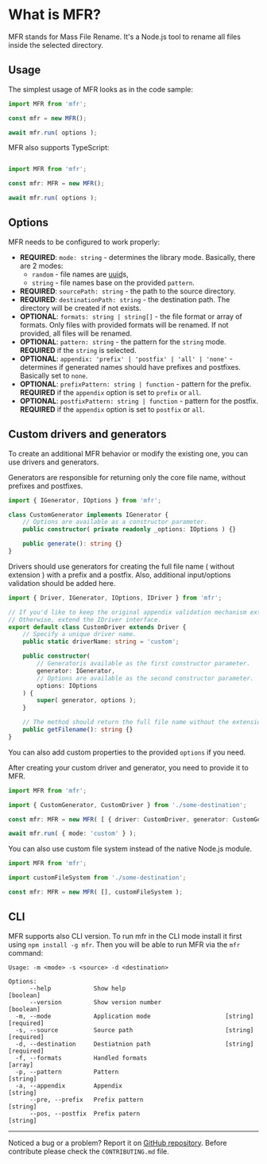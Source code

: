 # What is MFR?

MFR stands for Mass File Rename. It's a Node.js tool to rename all files inside the selected directory.

## Usage

The simplest usage of MFR looks as in the code sample:

```javascript
import MFR from 'mfr';

const mfr = new MFR();

await mfr.run( options );
```

MFR also supports TypeScript:

```typescript

import MFR from 'mfr';

const mfr: MFR = new MFR();

await mfr.run( options );
```

## Options

MFR needs to be configured to work properly:

* **REQUIRED**: `mode: string` - determines the library mode. Basically, there are 2 modes:
    * `random` - file names are [uuid]( https://en.wikipedia.org/wiki/Universally_unique_identifier )s,
	* `string` - file names base on the provided `pattern`.
* **REQUIRED**: `sourcePath: string` - the path to the source directory.
* **REQUIRED**: `destinationPath: string` - the destination path. The directory will be created if not exists.
* **OPTIONAL**: `formats: string | string[]` - the file format or array of formats. Only files with provided formats will be renamed. If not provided, all files will be renamed.
* **OPTIONAL**: `pattern: string` - the pattern for the `string` mode. **REQUIRED** if the `string` is selected.
* **OPTIONAL**: `appendix: 'prefix' | 'postfix' | 'all' | 'none'` - determines if generated names should have prefixes and postfixes. Basically set to `none`.
* **OPTIONAL**: `prefixPattern: string | function` - pattern for the prefix. **REQUIRED** if the `appendix` option is set to `prefix` or `all`.
* **OPTIONAL**: `postfixPattern: string | function` - pattern for the postfix. **REQUIRED** if the `appendix` option is set to `postfix` or `all`.

## Custom drivers and generators

To create an additional MFR behavior or modify the existing one, you can use drivers and generators.

Generators are responsible for returning only the core file name, without prefixes and postfixes.

```typescript
import { IGenerator, IOptions } from 'mfr';

class CustomGenerator implements IGenerator {
	// Options are available as a constructor parameter.
	public constructor( private readonly _options: IOptions ) {}

	public generate(): string {}
}
```

Drivers should use generators for creating the full file name ( without extension ) with a prefix and a postfix.
Also, additional input/options validation should be added here.

```typescript
import { Driver, IGenerator, IOptions, IDriver } from 'mfr';

// If you'd like to keep the original appendix validation mechanism extend the Driver class.
// Otherwise, extend the IDriver interface.
export default class CustomDriver extends Driver {
	// Specify a unique driver name.
	public static driverName: string = 'custom';

	public constructor(
		// Generatoris available as the first constructor parameter.
		generator: IGenerator,
		// Options are available as the second constructor parameter.
		options: IOptions
	) {
		super( generator, options );
	}

	// The method should return the full file name without the extension.
	public getFilename(): string {}
}
```

You can also add custom properties to the provided `options` if you need.

After creating your custom driver and generator, you need to provide it to MFR.

```typescript
import MFR from 'mfr';

import { CustomGenerator, CustomDriver } from './some-destination';

const mfr: MFR = new MFR( [ { driver: CustomDriver, generator: CustomGenerator } ] );

await mfr.run( { mode: 'custom' } );
```

You can also use custom file system instead of the native Node.js module.

```typescript
import MFR from 'mfr';

import customFileSystem from './some-destination';

const mfr: MFR = new MFR( [], customFileSystem );
```
## CLI

MFR supports also CLI version. To run mfr in the CLI mode install it first using `npm install -g mfr`.
Then you will be able to run MFR via the `mfr` command:

```
Usage: -m <mode> -s <source> -d <destination>

Options:
      --help            Show help                                      [boolean]
      --version         Show version number                            [boolean]
  -m, --mode            Application mode                     [string] [required]
  -s, --source          Source path                          [string] [required]
  -d, --destination     Destiatnion path                     [string] [required]
  -f, --formats         Handled formats                                  [array]
  -p, --pattern         Pattern                                         [string]
  -a, --appendix        Appendix                                        [string]
      --pre, --prefix   Prefix pattern                                  [string]
      --pos, --postfix  Prefix patern                                   [string]
```

---

Noticed a bug or a problem? Report it on [GitHub repository](https://github.com/elszczepano/mfr/issues).
Before contribute please check the `CONTRIBUTING.md` file.
